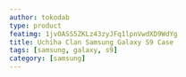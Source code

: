 ```yaml
---
author: tokodab
type: product
featimg: 1jvOASS5ZKLz43zyJFq1lpnVwdXD9WdYg
title: Uchiha Clan Samsung Galaxy S9 Case
tags: [samsung, galaxy, s9]
category: [samsung]
---
```


